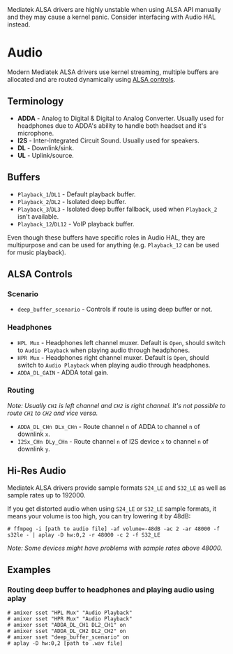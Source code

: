 <div class="warning">
Mediatek ALSA drivers are highly unstable when using ALSA API manually and they may cause a kernel panic. Consider interfacing with Audio HAL instead. 
</div>

# Audio
Modern Mediatek ALSA drivers use kernel streaming, multiple buffers are allocated and are routed dynamically using [ALSA controls](#alsa-controls).

## Terminology
- **ADDA** - Analog to Digital & Digital to Analog Converter. Usually used for headphones due to ADDA's ability to handle both headset and it's microphone.
- **I2S** - Inter-Integrated Circuit Sound. Usually used for speakers.
- **DL** - Downlink/sink.
- **UL** - Uplink/source.

## Buffers
- `Playback_1`/`DL1` - Default playback buffer.
- `Playback_2`/`DL2` - Isolated deep buffer.
- `Playback_3`/`DL3` - Isolated deep buffer fallback, used when `Playback_2` isn't available.
- `Playback_12`/`DL12` - VoIP playback buffer.

Even though these buffers have specific roles in Audio HAL, they are multipurpose and can be used for anything (e.g. `Playback_12` can be used for music playback).

## ALSA Controls
### Scenario
- `deep_buffer_scenario` - Controls if route is using deep buffer or not.

### Headphones
- `HPL Mux` - Headphones left channel muxer. Default is `Open`, should switch to `Audio Playback` when playing audio through headphones.
- `HPR Mux` - Headphones right channel muxer. Default is `Open`, should switch to `Audio Playback` when playing audio through headphones.
- `ADDA_DL_GAIN` - ADDA total gain.

### Routing
*Note: Usually `CH1` is left channel and `CH2` is right channel. It's not possible to route `CH1` to `CH2` and vice versa.*
- `ADDA_DL_CHn DLx_CHn` - Route channel `n` of ADDA to channel `n` of downlink `x`.
- `I2Sx_CHn DLy_CHn` - Route channel `n` of I2S device `x` to channel `n` of downlink `y`.

## Hi-Res Audio
Mediatek ALSA drivers provide sample formats `S24_LE` and `S32_LE` as well as sample rates up to 192000.

If you get distorted audio when using `S24_LE` or `S32_LE` sample formats, it means your volume is too high, you can try lowering it by 48dB:
```shell
# ffmpeg -i [path to audio file] -af volume=-48dB -ac 2 -ar 48000 -f s32le - | aplay -D hw:0,2 -r 48000 -c 2 -f S32_LE
```

*Note: Some devices might have problems with sample rates above 48000.*

## Examples
### Routing deep buffer to headphones and playing audio using aplay
```shell
# amixer sset "HPL Mux" "Audio Playback"
# amixer sset "HPR Mux" "Audio Playback"
# amixer sset "ADDA_DL_CH1 DL2_CH1" on
# amixer sset "ADDA_DL_CH2 DL2_CH2" on
# amixer sset "deep_buffer_scenario" on
# aplay -D hw:0,2 [path to .wav file]
```
